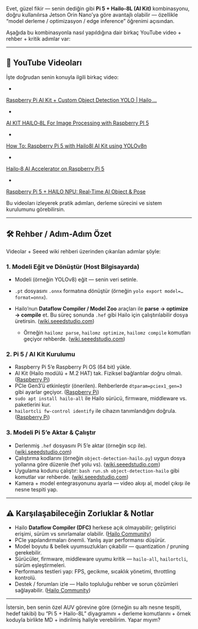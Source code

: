 Evet, güzel fikir — senin dediğin gibi **Pi 5 + Hailo-8L (AI Kit)** kombinasyonu, doğru kullanılırsa Jetson Orin Nano’ya göre avantajlı olabilir — özellikle “model derleme / optimizasyon / edge inference” öğrenimi açısından.

Aşağıda bu kombinasyonla nasıl yapıldığına dair birkaç YouTube video + rehber + kritik adımlar var:

---

## 🎥 YouTube Videoları

İşte doğrudan senin konuyla ilgili birkaç video:

*

[Raspberry Pi AI Kit + Custom Object Detection YOLO | Hailo …](https://www.youtube.com/watch?v=pYkSG6BmyjU&utm_source=chatgpt.com)

*

[AI KIT HAILO‑8L For Image Processing with Raspberry PI 5](https://www.youtube.com/watch?v=AcdUrL2q6UU&utm_source=chatgpt.com)

*

[How To: Raspberry Pi 5 with Hailo8l AI Kit using YOLOv8n](https://www.youtube.com/watch?v=CEfUmMBuQw8&utm_source=chatgpt.com)

*

[Hailo‑8 AI Accelerator on Raspberry Pi 5](https://www.youtube.com/watch?v=6sSZ80Nt0ik&utm_source=chatgpt.com)

*

[Raspberry Pi 5 + HAILO NPU: Real‑Time AI Object & Pose](https://www.youtube.com/watch?v=GbT9C0XAfYc&utm_source=chatgpt.com)

Bu videoları izleyerek pratik adımları, derleme sürecini ve sistem kurulumunu görebilirsin.

---

## 🛠 Rehber / Adım-Adım Özet

Videolar + Seeed wiki rehberi üzerinden çıkarılan adımlar şöyle:

### 1. Modeli Eğit ve Dönüştür (Host Bilgisayarda)

* Modeli (örneğin YOLOv8) eğit — senin veri setinle.
* `.pt` dosyasını `.onnx` formatına dönüştür (örneğin `yolo export model=… format=onnx`).
* Hailo’nun **Dataflow Compiler / Model Zoo** araçları ile **parse → optimize → compile** et. Bu süreç sonunda `.hef` gibi Hailo için çalıştırılabilir dosya üretirsin. ([wiki.seeedstudio.com][1])

  * Örneğin `hailomz parse`, `hailomz optimize`, `hailomz compile` komutları geçiyor rehberde. ([wiki.seeedstudio.com][1])

### 2. Pi 5 / AI Kit Kurulumu

* Raspberry Pi 5’e Raspberry Pi OS (64 bit) yükle.
* AI Kit (Hailo modülü + M.2 HAT) tak. Fiziksel bağlantılar doğru olmalı. ([Raspberry Pi][2])
* PCIe Gen3’ü etkinleştir (önerilen). Rehberlerde `dtparam=pciex1_gen=3` gibi ayarlar geçiyor. ([Raspberry Pi][2])
* `sudo apt install hailo-all` ile Hailo sürücü, firmware, middleware vs. paketlerini kur.
* `hailortcli fw-control identify` ile cihazın tanımlandığını doğrula. ([Raspberry Pi][2])

### 3. Modeli Pi 5’e Aktar & Çalıştır

* Derlenmiş `.hef` dosyasını Pi 5’e aktar (örneğin scp ile). ([wiki.seeedstudio.com][1])
* Çalıştırma kodlarını (örneğin `object-detection-hailo.py`) uygun dosya yollarına göre düzenle (hef yolu vs). ([wiki.seeedstudio.com][1])
* Uygulama kodunu çalıştır: `bash run.sh object-detection-hailo` gibi komutlar var rehberde. ([wiki.seeedstudio.com][1])
* Kamera + model entegrasyonunu ayarla — video akışı al, model çıkışı ile nesne tespiti yap.

---


## ⚠ Karşılaşabileceğin Zorluklar & Notlar

* Hailo **Dataflow Compiler (DFC)** herkese açık olmayabilir; geliştirici erişimi, sürüm vs sınırlamalar olabilir. ([Hailo Community][3])
* PCIe yapılandırmaları önemli. Yanlış ayar performansı düşürür.
* Model boyutu & bellek uyumsuzlukları çıkabilir — quantization / pruning gerekebilir.
* Sürücüler, firmware, middleware uyumu kritik — `hailo-all`, `hailortcli`, sürüm eşleştirmeleri.
* Performans testleri yap: FPS, gecikme, sıcaklık yönetimi, throttling kontrolü.
* Destek / forumları izle — Hailo topluluğu rehber ve sorun çözümleri sağlayabilir. ([Hailo Community][3])

---

İstersin, ben senin özel AUV görevine göre (örneğin su altı nesne tespiti, hedef takibi) bu “Pi 5 + Hailo-8L” diyagramını + derleme komutlarını + örnek koduyla birlikte MD + indirilmiş haliyle verebilirim. Yapar mıyım?

[1]: https://wiki.seeedstudio.com/tutorial_of_ai_kit_with_raspberrypi5_about_yolov8n_object_detection/?utm_source=chatgpt.com "Tutorial of AI Kit with Raspberry Pi 5 about YOLOv8n object ..."
[2]: https://www.raspberrypi.com/news/how-to-set-up-the-raspberry-pi-ai-kit-with-raspberry-pi-5/?utm_source=chatgpt.com "How to set up the Raspberry Pi AI Kit with Raspberry Pi 5"
[3]: https://community.hailo.ai/t/getting-started-with-rpi5-hailo8l/740?utm_source=chatgpt.com "Getting Started with RPI5-Hailo8L - General - Hailo Community"
